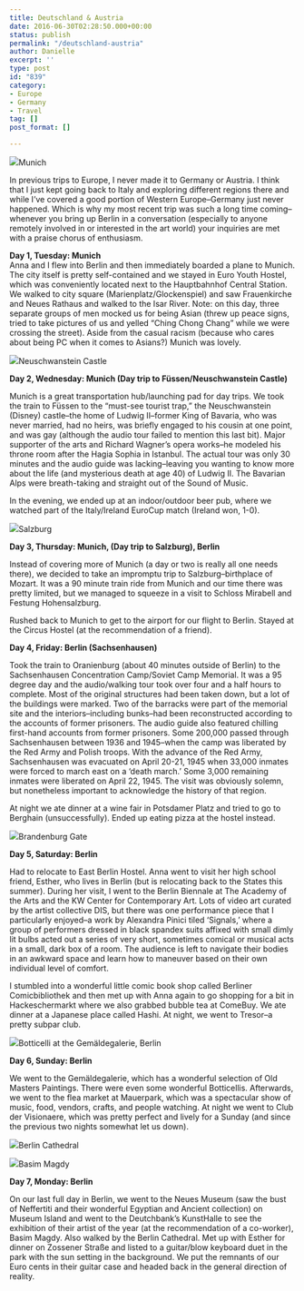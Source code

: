 ```yaml
---
title: Deutschland & Austria
date: 2016-06-30T02:28:50.000+00:00
status: publish
permalink: "/deutschland-austria"
author: Danielle
excerpt: ''
type: post
id: "839"
category:
- Europe
- Germany
- Travel
tag: []
post_format: []

---
```

![](https://c7.staticflickr.com/8/7349/27524507134_5b66b8048e_z.jpg)Munich

In previous trips to Europe, I never made it to Germany or Austria. I think that I just kept going back to Italy and exploring different regions there and while I’ve covered a good portion of Western Europe–Germany just never happened. Which is why my most recent trip was such a long time coming–whenever you bring up Berlin in a conversation (especially to anyone remotely involved in or interested in the art world) your inquiries are met with a praise chorus of enthusiasm.

**Day 1, Tuesday: Munich**  
Anna and I flew into Berlin and then immediately boarded a plane to Munich. The city itself is pretty self-contained and we stayed in Euro Youth Hostel, which was conveniently located next to the Hauptbahnhof Central Station. We walked to city square (Marienplatz/Glockenspiel) and saw Frauenkirche and Neues Rathaus and walked to the Isar River. Note: on this day, three separate groups of men mocked us for being Asian (threw up peace signs, tried to take pictures of us and yelled “Ching Chong Chang” while we were crossing the street). Aside from the casual racism (because who cares about being PC when it comes to Asians?) Munich was lovely.

  
![](https://c4.staticflickr.com/8/7347/27524642003_6687fb9dce_z.jpg)Neuschwanstein Castle

**Day 2, Wednesday: Munich (Day trip to Füssen/Neuschwanstein Castle)**

Munich is a great transportation hub/launching pad for day trips. We took the train to Füssen to the “must-see tourist trap,” the Neuschwanstein (Disney) castle–the home of Ludwig II–former King of Bavaria, who was never married, had no heirs, was briefly engaged to his cousin at one point, and was gay (although the audio tour failed to mention this last bit). Major supporter of the arts and Richard Wagner’s opera works–he modeled his throne room after the Hagia Sophia in Istanbul. The actual tour was only 30 minutes and the audio guide was lacking–leaving you wanting to know more about the life (and mysterious death at age 40) of Ludwig II. The Bavarian Alps were breath-taking and straight out of the Sound of Music.

In the evening, we ended up at an indoor/outdoor beer pub, where we watched part of the Italy/Ireland EuroCup match (Ireland won, 1-0).

  
![](https://c2.staticflickr.com/8/7484/27524640753_207ae09fd3_z.jpg)Salzburg

**Day 3, Thursday: Munich, (Day trip to Salzburg), Berlin**

Instead of covering more of Munich (a day or two is really all one needs there), we decided to take an impromptu trip to Salzburg–birthplace of Mozart. It was a 90 minute train ride from Munich and our time there was pretty limited, but we managed to squeeze in a visit to Schloss Mirabell and Festung Hohensalzburg.

Rushed back to Munich to get to the airport for our flight to Berlin. Stayed at the Circus Hostel (at the recommendation of a friend).

**Day 4, Friday: Berlin (Sachsenhausen)**

Took the train to Oranienburg (about 40 minutes outside of Berlin) to the Sachsenhausen Concentration Camp/Soviet Camp Memorial. It was a 95 degree day and the audio/walking tour took over four and a half hours to complete. Most of the original structures had been taken down, but a lot of the buildings were marked. Two of the barracks were part of the memorial site and the interiors–including bunks–had been reconstructed according to the accounts of former prisoners. The audio guide also featured chilling first-hand accounts from former prisoners. Some 200,000 passed through Sachsenhausen between 1936 and 1945–when the camp was liberated by the Red Army and Polish troops. With the advance of the Red Army, Sachsenhausen was evacuated on April 20-21, 1945 when 33,000 inmates were forced to march east on a ‘death march.’ Some 3,000 remaining inmates were liberated on April 22, 1945. The visit was obviously solemn, but nonetheless important to acknowledge the history of that region.

At night we ate dinner at a wine fair in Potsdamer Platz and tried to go to Berghain (unsuccessfully). Ended up eating pizza at the hostel instead.

  
![](https://c7.staticflickr.com/8/7364/27524507614_36e4e32ea1_z.jpg)Brandenburg Gate

**Day 5, Saturday: Berlin**

Had to relocate to East Berlin Hostel. Anna went to visit her high school friend, Esther, who lives in Berlin (but is relocating back to the States this summer). During her visit, I went to the Berlin Biennale at The Academy of the Arts and the KW Center for Contemporary Art. Lots of video art curated by the artist collective DIS, but there was one performance piece that I particularly enjoyed–a work by Alexandra Pinici tiled ‘Signals,’ where a group of performers dressed in black spandex suits affixed with small dimly lit bulbs acted out a series of very short, sometimes comical or musical acts in a small, dark box of a room. The audience is left to navigate their bodies in an awkward space and learn how to maneuver based on their own individual level of comfort.

I stumbled into a wonderful little comic book shop called Berliner Comicbibliothek and then met up with Anna again to go shopping for a bit in Hackeschermarkt where we also grabbed bubble tea at ComeBuy. We ate dinner at a Japanese place called Hashi. At night, we went to Tresor–a pretty subpar club.

  
![](https://c2.staticflickr.com/8/7110/27524642793_9abc4cf56f_z.jpg)Botticelli at the Gemäldegalerie, Berlin

**Day 6, Sunday: Berlin**

We went to the Gemäldegalerie, which has a wonderful selection of Old Masters Paintings. There were even some wonderful Botticellis. Afterwards, we went to the flea market at Mauerpark, which was a spectacular show of music, food, vendors, crafts, and people watching. At night we went to Club der Visionaere, which was pretty perfect and lively for a Sunday (and since the previous two nights somewhat let us down).

  
![](https://c5.staticflickr.com/8/7349/27524506244_815f586ca4_z.jpg)Berlin Cathedral

  
![](https://c2.staticflickr.com/8/7418/27526381913_fac4a6dbec_z.jpg)Basim Magdy

**Day 7, Monday: Berlin**

On our last full day in Berlin, we went to the Neues Museum (saw the bust of Neffertiti and their wonderful Egyptian and Ancient collection) on Museum Island and went to the Deutchbank’s KunstHalle to see the exhibition of their artist of the year (at the recommendation of a co-worker), Basim Magdy. Also walked by the Berlin Cathedral. Met up with Esther for dinner on Zossener Straße and listed to a guitar/blow keyboard duet in the park with the sun setting in the background. We put the remnants of our Euro cents in their guitar case and headed back in the general direction of reality.